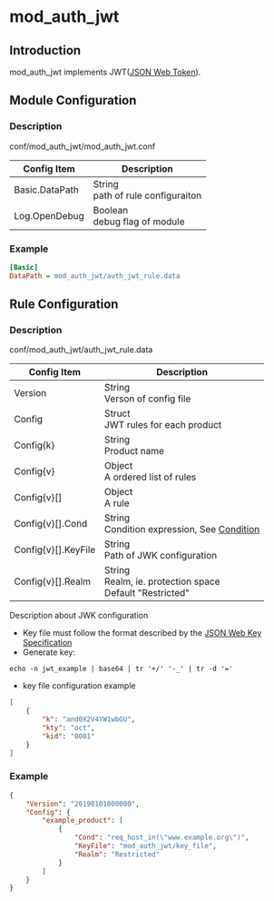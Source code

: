 # mod_auth_jwt

## Introduction 

mod_auth_jwt implements JWT([JSON Web Token](https://tools.ietf.org/html/rfc7519)).

## Module Configuration

### Description
conf/mod_auth_jwt/mod_auth_jwt.conf

| Config Item | Description                             |
| ----------- | --------------------------------------- |
| Basic.DataPath | String<br>path of rule configuraiton |
| Log.OpenDebug | Boolean<br>debug flag of module |

### Example

```ini
[Basic]
DataPath = mod_auth_jwt/auth_jwt_rule.data
```

## Rule Configuration

### Description
conf/mod_auth_jwt/auth_jwt_rule.data

| Config Item | Description                                                  |
| ----------- | ------------------------------------------------------------ |
| Version     | String<br>Verson of config file |
| Config      | Struct<br>JWT rules for each product |
| Config{k}   | String<br>Product name |
| Config{v}   | Object<br>A ordered list of rules |
| Config{v}[] | Object<br>A rule |
| Config{v}[].Cond | String<br>Condition expression, See [Condition](../../condition/condition_grammar.md) |
| Config{v}[].KeyFile | String<br>Path of JWK configuration |
| Config{v}[].Realm | String<br>Realm, ie. protection space<br>Default "Restricted" |

Description about JWK configuration

* Key file must follow the format described by the [JSON Web Key Specification](https://tools.ietf.org/html/rfc7517)
* Generate key:

```
echo -n jwt_example | base64 | tr '+/' '-_' | tr -d '='
```

* key file configuration example

```json
[
    {
        "k": "and0X2V4YW1wbGU",
        "kty": "oct",
        "kid": "0001"
    }
]
```

### Example

```json
{
    "Version": "20190101000000",
    "Config": {
        "example_product": [
            {
                "Cond": "req_host_in(\"www.example.org\")",
                "KeyFile": "mod_auth_jwt/key_file",
                "Realm": "Restricted"
            }
        ]
    }
}
```

